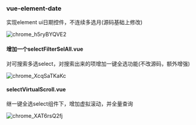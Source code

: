 ### vue-element-date

实现element ui日期控件，不连续多选月(源码基础上修改)

![chrome_h5ryBYQVE2](https://user-images.githubusercontent.com/18522167/187735830-3fe1dd92-88ec-4d41-809c-69cd3c153fc6.gif)


#### 增加一个selectFilterSelAll.vue
对可搜索多选select，对搜索出来的项增加一键全选功能(不改源码，额外增强)

![chrome_XcqSaTKaKc](https://user-images.githubusercontent.com/18522167/187736784-fab7591e-75da-4edc-baef-0cbf9f782d8d.gif)



#### selectVirtualScroll.vue
继一键全选select组件下，增加虚拟滚动，并全量查询

![chrome_XAT6rsQ2fj](https://user-images.githubusercontent.com/18522167/190673726-617ce548-d8eb-420f-9a9f-7d44e389e456.gif)

